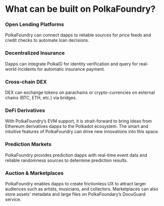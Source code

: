 # What can be built on PolkaFoundry?

### Open Lending Platforms
PolkaFoundry can connect dapps to reliable sources for price feeds and credit checks to automate loan decisions.

### Decentralized Insurance
Dapps can integrate PolkaID for identity verification and query for real-world incidents for automatic insurance payment.

### Cross-chain DEX
DEX can exchange tokens on parachains or crypto-currencies on external chains (BTC, ETH, etc.) via bridges.

### DeFi Derivatives
With PolkaFoundry’s EVM support, it is strait-forward to bring ideas from Ethereum derivatives dapps to the Polkadot ecosystem. The smart and intuitive features of PolkaFoundry can drive new innovations into this space.

### Prediction Markets
PolkaFoundry provides prediction dapps with real-time event data and reliable randomness sources to determine prediction results.

### Auction & Marketplaces
PolkaFoundry enables dapps to create frictionless UX to attract larger audiences such as artists, musicians, and collectors. Marketplaces can also store assets’ metadata and large files on PolkaFoundary’s DocuGuard service.

